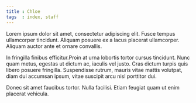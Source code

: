 ```yaml
---
title : Chloe
tags  : index, staff
---
```


Lorem ipsum dolor sit amet, consectetur adipiscing elit. Fusce tempus ullamcorper tincidunt. Aliquam posuere ex a lacus placerat ullamcorper. Aliquam auctor ante et ornare convallis.

In fringilla finibus efficitur.Proin at urna lobortis tortor cursus tincidunt. Nunc quam metus, egestas ut dictum ac, iaculis vel justo. Cras dictum turpis quis libero posuere fringilla. Suspendisse rutrum, mauris vitae mattis volutpat, diam dui accumsan ipsum, vitae suscipit arcu nisl porttitor dui.

Donec sit amet faucibus tortor. Nulla facilisi. Etiam feugiat quam ut enim placerat vehicula.
